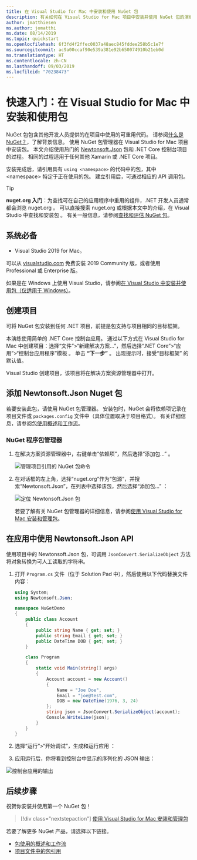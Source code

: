 ```yaml
---
title: 在 Visual Studio for Mac 中安装和使用 NuGet 包
description: 有关如何在 Visual Studio for Mac 项目中安装并使用 NuGet 包的演练教程。
author: jmatthiesen
ms.author: jomatthi
ms.date: 08/14/2019
ms.topic: quickstart
ms.openlocfilehash: 6f3fd4f2ffec0037a48aec845fddee258b5c1e7f
ms.sourcegitcommit: ac9a00ccaf90e539a381e92b650074910b21eb0d
ms.translationtype: HT
ms.contentlocale: zh-CN
ms.lasthandoff: 09/03/2019
ms.locfileid: "70238473"
---
```

# <a name="quickstart-install-and-use-a-package-in-visual-studio-for-mac"></a>快速入门：在 Visual Studio for Mac 中安装和使用包

NuGet 包包含其他开发人员提供的在项目中使用的可重用代码。 请参阅[什么是 NuGet？](../What-is-NuGet.md)，了解背景信息。 使用 NuGet 包管理器在 Visual Studio for Mac 项目中安装包。 本文介绍使用热门的 [Newtonsoft.Json](https://www.nuget.org/packages/Newtonsoft.Json/) 包和 .NET Core 控制台项目的过程。 相同的过程适用于任何其他 Xamarin 或 .NET Core 项目。

安装完成后，请引用具有 `using <namespace>` 的代码中的包，其中 \<namespace\> 特定于正在使用的包。 建立引用后，可通过相应的 API 调用包。

> [!Tip]
> **nuget.org 入门**：为查找可在自己的应用程序中重用的组件，.NET 开发人员通常都会浏览 nuget.org  。 可以直接搜索 nuget.org 或根据本文中的介绍，在 Visual Studio 中查找和安装包  。 有关一般信息，请参阅[查找和评估 NuGet 包](../consume-packages/finding-and-choosing-packages.md)。

## <a name="prerequisites"></a>系统必备

- Visual Studio 2019 for Mac。

可以从 [visualstudio.com](https://www.visualstudio.com/) 免费安装 2019 Community 版，或者使用 Professional 或 Enterprise 版。

如果是在 Windows 上使用 Visual Studio，请参阅[在 Visual Studio 中安装并使用包（仅适用于 Windows）](install-and-use-a-package-in-visual-studio.md)。

## <a name="create-a-project"></a>创建项目

可将 NuGet 包安装到任何 .NET 项目，前提是包支持与项目相同的目标框架。

本演练使用简单的 .NET Core 控制台应用。 通过以下方式在 Visual Studio for Mac 中创建项目：选择“文件”>“新建解决方案...”，然后选择“.NET Core”>“应用”>“控制台应用程序”模板   。 单击 **“下一步”** 。 出现提示时，接受“目标框架”  的默认值。

Visual Studio 创建项目，该项目将在解决方案资源管理器中打开。

## <a name="add-the-newtonsoftjson-nuget-package"></a>添加 Newtonsoft.Json Nuget 包

若要安装此包，请使用 NuGet 包管理器。 安装包时，NuGet 会将依赖项记录在项目文件或 `packages.config` 文件中（具体位置取决于项目格式）。 有关详细信息，请参阅[包使用概述和工作流](../consume-packages/Overview-and-Workflow.md)。

### <a name="nuget-package-manager"></a>NuGet 程序包管理器

1. 在解决方案资源管理器中，右键单击“依赖项”，然后选择“添加包...”   。

    ![管理项目引用的 NuGet 包命令](media/QS_Use_Mac-02-ManageNuGetPackages.png)

1. 在对话框的左上角，选择“nuget.org”作为“包源”，并搜索“Newtonsoft.Json”，在列表中选择该包，然后选择“添加包...”    ：

    ![定位 Newtonsoft.Json 包](media/QS_Use_Mac-03-NewtonsoftJson.png)

    若要了解有关 NuGet 包管理器的详细信息，请参阅[使用 Visual Studio for Mac 安装和管理包](../consume-packages/install-use-packages-visual-studio.md)。

## <a name="use-the-newtonsoftjson-api-in-the-app"></a>在应用中使用 Newtonsoft.Json API

使用项目中的 Newtonsoft.Json 包，可调用 `JsonConvert.SerializeObject` 方法将对象转换为可人工读取的字符串。

1. 打开 `Program.cs` 文件（位于 Solution Pad 中），然后使用以下代码替换文件内容：

    ```cs
    using System;
    using Newtonsoft.Json;

    namespace NuGetDemo
    {
        public class Account
        {
            public string Name { get; set; }
            public string Email { get; set; }
            public DateTime DOB { get; set; }
        }
    
        class Program
        {
            static void Main(string[] args)
            {
                Account account = new Account()
                {
                    Name = "Joe Doe",
                    Email = "joe@test.com",
                    DOB = new DateTime(1976, 3, 24)
                };
                string json = JsonConvert.SerializeObject(account);
                Console.WriteLine(json);
            }
        }
    }
    ```

1. 选择“运行”>“开始调试”，生成和运行应用  ：

1. 应用运行后，你将看到控制台中显示的序列化的 JSON 输出：

  ![控制台应用的输出](media/QS_Use_Mac-06-AppStart.png)

## <a name="next-steps"></a>后续步骤
祝贺你安装并使用第一个 NuGet 包！

> [!div class="nextstepaction"]
> [使用 Visual Studio for Mac 安装和管理包](/visualstudio/mac/nuget-walkthrough?toc=/nuget/toc.json)

若要了解更多 NuGet 产品，请选择以下链接。

- [包使用的概述和工作流](../consume-packages/overview-and-workflow.md)
- [项目文件中的包引用](../consume-packages/package-references-in-project-files.md)
